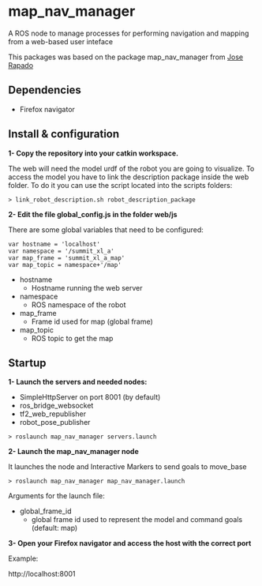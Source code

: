 # map_nav_manager

A ROS node to manage processes for performing navigation and mapping from a web-based user inteface

This packages was based on the package map_nav_manager from [Jose Rapado](https://github.com/JoseRobotnik/map_nav_manager.git)


## Dependencies

* Firefox navigator

## Install & configuration


**1- Copy the repository into your catkin workspace.**

The web will need the model urdf of the robot you are going to visualize. To access the model you have to link the description package inside the web folder. To do it you can use the script located into the scripts folders:

```
> link_robot_description.sh robot_description_package
```

**2- Edit the file global_config.js in the folder web/js**

There are some global variables that need to be configured:

```
var hostname = 'localhost'
var namespace = '/summit_xl_a'
var map_frame = 'summit_xl_a_map'
var map_topic = namespace+'/map'
```

* hostname
  * Hostname running the web server
* namespace
  * ROS namespace of the robot
* map_frame
  * Frame id used for map (global frame)
* map_topic
  * ROS topic to get the map

## Startup


**1- Launch the servers and needed nodes:**

* SimpleHttpServer on port 8001 (by default)
* ros_bridge_websocket
* tf2_web_republisher
* robot_pose_publisher

```
> roslaunch map_nav_manager servers.launch 
```


**2- Launch the map_nav_manager node**

It launches the node and Interactive Markers to send goals to move_base

```
> roslaunch map_nav_manager map_nav_manager.launch
```

Arguments for the launch file:

* global_frame_id
  * global frame id used to represent the model and command goals (default: map)


**3- Open your Firefox navigator and access the host with the correct port**

Example:

http://localhost:8001


